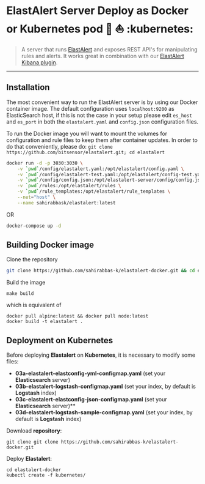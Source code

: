 # ElastAlert Server Deploy as Docker or Kubernetes pod :whale: :sailboat: :kubernetes:

> A server that runs [ElastAlert](https://github.com/Yelp/elastalert) and exposes REST API's for manipulating rules and alerts. It works great in combination with our [ElastAlert Kibana plugin](https://github.com/bitsensor/elastalert-kibana-plugin).



---

## Installation
The most convenient way to run the ElastAlert server is by using our Docker container image. The default configuration uses `localhost:9200` as ElasticSearch host, if this is not the case in your setup please edit `es_host` and `es_port` in both the `elastalert.yaml` and `config.json` configuration files.

To run the Docker image you will want to mount the volumes for configuration and rule files to keep them after container updates. In order to do that conveniently, please do: `git clone https://github.com/bitsensor/elastalert.git; cd elastalert`

```bash
docker run -d -p 3030:3030 \
    -v `pwd`/config/elastalert.yaml:/opt/elastalert/config.yaml \
    -v `pwd`/config/elastalert-test.yaml:/opt/elastalert/config-test.yaml \
    -v `pwd`/config/config.json:/opt/elastalert-server/config/config.json \
    -v `pwd`/rules:/opt/elastalert/rules \
    -v `pwd`/rule_templates:/opt/elastalert/rule_templates \
    --net="host" \
    --name sahirabbask/elastalert:latest
```

OR 
```bash
docker-compose up -d
```

## Building Docker image

Clone the repository
```bash
git clone https://github.com/sahirabbas-k/elastalert-docker.git && cd elastalert
```

Build the image
```
make build
```
which is equivalent of
```
docker pull alpine:latest && docker pull node:latest
docker build -t elastalert .
```

## Deployment on Kubernetes

Before deploying **Elastalert** on **Kubernetes**, it is necessary to modify some files:

* **03a-elastalert-elastconfig-yml-configmap.yaml** (set your **Elasticsearch** server)
* **03b-elastalert-logstash-configmap.yaml** (set your index, by default is **Logstash** index)
* **03c-elastalert-elastconfig-json-configmap.yaml** (set your **Elasticsearch** server)**
* **03d-elastalert-logstash-sample-configmap.yaml** (set your index, by default is **Logstash** index)

Download **repository**:

```
git clone git clone https://github.com/sahirabbas-k/elastalert-docker.git
```

Deploy **Elastalert**:

```
cd elastalert-docker
kubectl create -f kubernetes/
```
